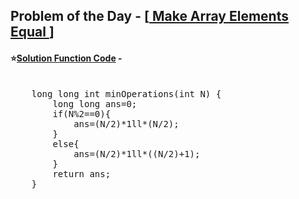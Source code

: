 ## Problem of the Day - [<a href="https://practice.geeksforgeeks.org/problems/1f05c7c12b1084f270c57566b2110967c046730d/1"> Make Array Elements Equal </a>]


#### ⭐<ins>Solution Function Code</ins> -
<pre>

    long long int minOperations(int N) {
        long long ans=0;
        if(N%2==0){
            ans=(N/2)*1ll*(N/2);
        }
        else{
            ans=(N/2)*1ll*((N/2)+1);
        }
        return ans;
    }
</pre>
